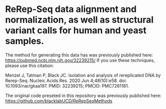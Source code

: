 # ReRep-Seq data alignment and normalization, as well as structural variant calls for human and yeast samples.

The method for generating this data has was previously published here: https://pubmed.ncbi.nlm.nih.gov/32239215/
If you use these techniques, please use this citation: 

Menzel J, Tatman P, Black JC. Isolation and analysis of rereplicated DNA by Rerep-Seq. Nucleic Acids Res. 2020 Jun 4;48(10):e58. doi: 10.1093/nar/gkaa197. PMID: 32239215; PMCID: PMC7261181.


The original code preseted in this repository was previously published here: https://github.com/blacklabUCD/ReRepSeqMethods


